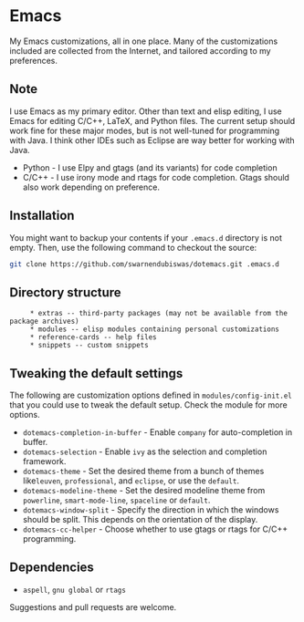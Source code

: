 # Emacs

My Emacs customizations, all in one place. Many of the customizations included are collected from the Internet, and tailored according to my preferences.

## Note

I use Emacs as my primary editor. Other than text and elisp editing, I use Emacs for editing C/C++, LaTeX, and Python files. The current setup should work fine for these major modes, but is not well-tuned for programming with Java. I think other IDEs such as Eclipse are way better for working with Java.

* Python - I use Elpy and gtags (and its variants) for code completion
* C/C++ - I use irony mode and rtags for code completion. Gtags should also work depending on preference.

## Installation

You might want to backup your contents if your `.emacs.d` directory is not empty. Then, use the following command to checkout the source:

```Bash
git clone https://github.com/swarnendubiswas/dotemacs.git .emacs.d
```

## Directory structure

         * extras -- third-party packages (may not be available from the package archives)
         * modules -- elisp modules containing personal customizations
         * reference-cards -- help files
         * snippets -- custom snippets

## Tweaking the default settings

The following are customization options defined in `modules/config-init.el` that you could use to tweak the default setup. Check the module for more options.

* `dotemacs-completion-in-buffer` - Enable `company` for auto-completion in buffer.
* `dotemacs-selection` - Enable `ivy` as the selection and completion framework. 
* `dotemacs-theme` - Set the desired theme from a bunch of themes like`leuven`, `professional`, and `eclipse`, or use the `default`.
* `dotemacs-modeline-theme` - Set the desired modeline theme from `powerline`, `smart-mode-line`, `spaceline` or `default`.
* `dotemacs-window-split` - Specify the direction in which the windows should be split. This depends on the orientation of the display.
* `dotemacs-cc-helper` - Choose whether to use gtags or rtags for C/C++ programming.

## Dependencies

* `aspell`, `gnu global` or `rtags`

Suggestions and pull requests are welcome.
